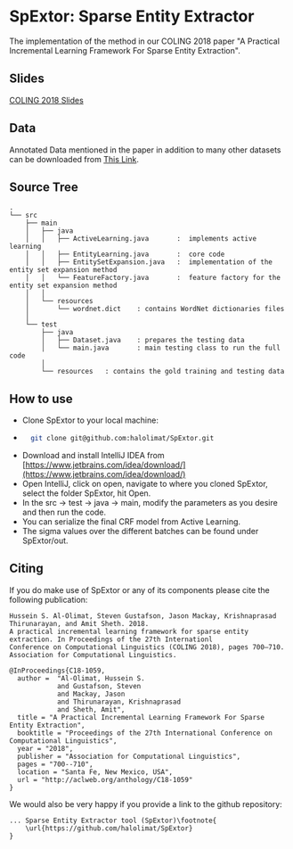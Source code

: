 # SpExtor: Sparse Entity Extractor

The implementation of the method in our COLING 2018 paper "A Practical Incremental Learning Framework For Sparse Entity Extraction".

## Slides
[COLING 2018 Slides](https://link.hussein.space/SpExtor-Slides)

## Data
Annotated Data mentioned in the paper in addition to many other datasets can be downloaded from [This Link](http://link.hussein.space/NERData).

## Source Tree

    .
    └── src
        ├── main  
        │   ├── java 
        │   │   ├── ActiveLearning.java       :  implements active learning
        │   │   ├── EntityLearning.java       :  core code
        │   │   ├── EntitySetExpansion.java   :  implementation of the entity set expansion method
        │   │   └── FeatureFactory.java       :  feature factory for the entity set expansion method
        │   │
        │   └── resources
        │       └── wordnet.dict    : contains WordNet dictionaries files
        │
        └── test 
            ├── java 
            │   ├── Dataset.java    : prepares the testing data
            │   └── main.java       : main testing class to run the full code
            │   
            └── resources   : contains the gold training and testing data

## How to use

- Clone SpExtor to your local machine:
- ```sh 
    git clone git@github.com:halolimat/SpExtor.git
    ```
- Download and install IntelliJ IDEA from [https://www.jetbrains.com/idea/download/](https://www.jetbrains.com/idea/download/)
- Open IntelliJ, click on open, navigate to where you cloned SpExtor, select the folder SpExtor, hit Open.
- In the src -> test -> java -> main, modify the parameters as you desire and then run the code.
- You can serialize the final CRF model from Active Learning.
- The sigma values over the different batches can be found under SpExtor/out.

## Citing

If you do make use of SpExtor or any of its components please cite the following publication:

    Hussein S. Al-Olimat, Steven Gustafson, Jason Mackay, Krishnaprasad Thirunarayan, and Amit Sheth. 2018. 
    A practical incremental learning framework for sparse entity extraction. In Proceedings of the 27th Internationl
    Conference on Computational Linguistics (COLING 2018), pages 700–710. Association for Computational Linguistics.
    
    @InProceedings{C18-1059,
      author = 	"Al-Olimat, Hussein S.
                and Gustafson, Steven
                and Mackay, Jason
                and Thirunarayan, Krishnaprasad
                and Sheth, Amit",
      title = "A Practical Incremental Learning Framework For Sparse Entity Extraction",
      booktitle = "Proceedings of the 27th International Conference on Computational Linguistics",
      year = "2018",
      publisher = "Association for Computational Linguistics",
      pages = "700--710",
      location = "Santa Fe, New Mexico, USA",
      url = "http://aclweb.org/anthology/C18-1059"
    }


We would also be very happy if you provide a link to the github repository:

    ... Sparse Entity Extractor tool (SpExtor)\footnote{
        \url{https://github.com/halolimat/SpExtor}
    }